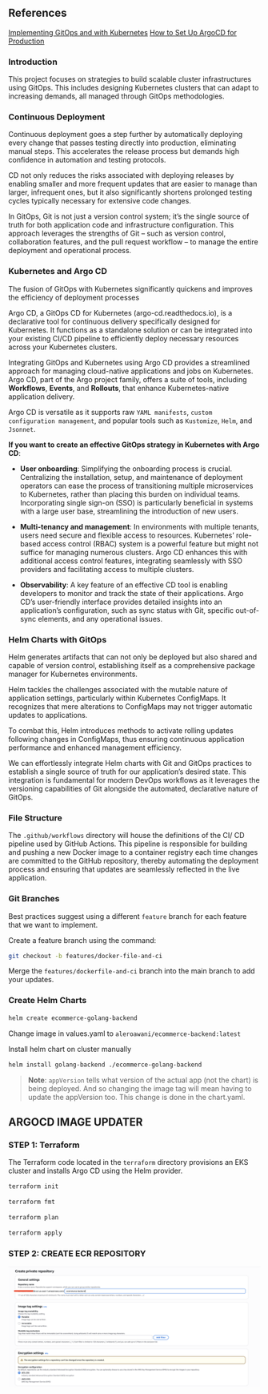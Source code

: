 ## References

[Implementing GitOps and with Kubernetes](...)
[How to Set Up ArgoCD for Production](https://www.youtube.com/watch?v=_G_RY5trQao&t=1012s)

### Introduction

This project focuses on strategies to build scalable cluster infrastructures using GitOps. This includes designing Kubernetes clusters that can adapt to increasing demands, all managed through GitOps methodologies. 

### Continuous Deployment

Continuous deployment goes a step further by automatically deploying every change that passes testing directly into production, eliminating manual steps. This accelerates the release process but demands high confidence in automation and testing protocols.

CD not only reduces the risks associated with deploying releases by enabling smaller and more frequent updates that are easier to manage than larger, infrequent ones, but it also significantly shortens prolonged testing cycles typically necessary for extensive code changes. 

In GitOps, Git is not just a version control system; it’s the single source of truth for both application code and infrastructure configuration. This approach leverages the strengths of Git – such as version control, collaboration features, and the pull request workflow – to manage the entire deployment and operational process. 

### Kubernetes and Argo CD

The fusion of GitOps with Kubernetes significantly quickens and improves the efficiency of deployment processes

Argo CD, a GitOps CD for Kubernetes (argo-cd.readthedocs.io), is a declarative tool for continuous delivery specifically designed for Kubernetes. 
It functions as a standalone solution or can be integrated into your existing CI/CD pipeline to efficiently deploy necessary resources across your Kubernetes clusters.

Integrating GitOps and Kubernetes using Argo CD provides a streamlined approach for managing cloud-native applications and jobs on Kubernetes. Argo CD, part of the Argo project family, offers a suite of tools, including **Workflows**, **Events**, and **Rollouts**, that enhance Kubernetes-native application delivery.

Argo CD is versatile as it supports raw `YAML manifests`, `custom configuration management`, and popular tools such as `Kustomize`, `Helm`, and `Jsonnet`.

**If you want to create an effective GitOps strategy in Kubernetes with Argo CD**:

- **User onboarding**: Simplifying the onboarding process is crucial. Centralizing the installation, setup, and maintenance of deployment operators can ease the process of transitioning multiple microservices to Kubernetes, rather than placing this burden on individual teams. Incorporating single sign-on (SSO) is particularly beneficial in systems with a large user base, streamlining the introduction of new users.

- **Multi-tenancy and management**: In environments with multiple tenants, users need secure and flexible access to resources. Kubernetes’ role-based access control (RBAC) system is a powerful feature but might not suffice for managing numerous clusters. Argo CD enhances this with additional access control features, integrating seamlessly with SSO providers and facilitating access to multiple clusters.

- **Observability**: A key feature of an effective CD tool is enabling developers to monitor and track the state of their applications. Argo CD’s user-friendly interface provides detailed insights into an application’s configuration, such as sync status with Git, specific out-of-sync elements, and any operational issues.

### Helm Charts with GitOps

Helm generates artifacts that can not only be deployed but also shared and capable of version control, establishing itself as a comprehensive package manager for Kubernetes environments.

Helm tackles the challenges associated with the mutable nature of application settings, particularly within Kubernetes ConfigMaps. It recognizes that mere alterations to ConfigMaps may not trigger automatic updates to applications.

To combat this, Helm introduces methods to activate rolling updates following changes in ConfigMaps, thus ensuring continuous application performance and enhanced management efficiency. 

We can effortlessly integrate Helm charts with Git and GitOps practices to establish a single source of truth for our application’s desired state. This integration is fundamental for modern DevOps workflows as it leverages the versioning capabilities of Git alongside the automated, declarative nature of GitOps.

### File Structure

The `.github/workflows` directory will house the definitions of the CI/ CD pipeline used by GitHub Actions. This pipeline is responsible for building and pushing a new Docker image to a container registry each time changes are committed to the GitHub repository, thereby automating the deployment process and ensuring that updates are seamlessly reflected in the live application.

### Git Branches

Best practices suggest using a different `feature` branch for each feature that we want to implement. 

Create a feature branch using the command:

```sh
git checkout -b features/docker-file-and-ci
```

Merge the `features/dockerfile-and-ci` branch into the main branch to add your updates.

### Create Helm Charts

```sh
helm create ecommerce-golang-backend
```

Change image in values.yaml to `aleroawani/ecommerce-backend:latest`

Install helm chart on cluster manually

```sh
helm install golang-backend ./ecommerce-golang-backend
```
>
>**Note**: `appVersion` tells what version of the actual app (not the chart) is being deployed. And so changing the image tag will mean having to update the appVersion too. This change is done in the chart.yaml.
>


## ARGOCD IMAGE UPDATER

### STEP 1: Terraform

The Terraform code located in the `terraform` directory provisions an EKS cluster and installs Argo CD using the Helm provider.

```sh
terraform init
```

```sh
terraform fmt
```

```sh
terraform plan
```

```sh
terraform apply
```

### STEP 2: CREATE ECR REPOSITORY

![Create ECR Repository](images/ecr-repo.png)